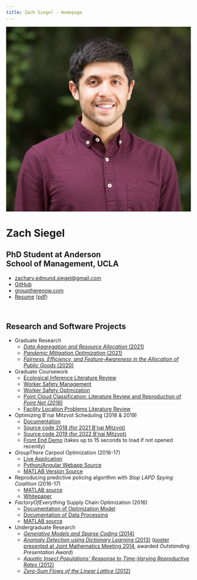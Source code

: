 ```yaml
---
title: Zach Siegel - Homepage
---
```

<link type="text/css" rel="stylesheet" href="styles.css">
<div class="mainDetails">
	<div id="headshot" >
			<img src="anderson_headshot.jpg" alt="Zach Siegel" />
	</div>
	<div id="name">
		<h1 style="margin-bottom : 1px;">Zach Siegel</h1>
		<h2>PhD Student at Anderson<br>School of Management, UCLA</h2>
	</div>
	<div id="contactDetails" >
		<ul>
			<li><a href="mailto:zachary.edmund.siegel@gmail.com" target="_blank">zachary.edmund.siegel@gmail.com</a></li>
			<!-- <li><a href="mailto:zachary.siegel.phd@anderson.ucla.edu" target="_blank">zachary.siegel.phd@anderson.ucla.edu</a></li> -->
			<li><a href="https://github.com/zsiegel92">GitHub</a></li>
			<li><a href="https://grouptherenow.com">grouptherenow.com</a></li>
			<li><a href="https://zsiegel92.github.io/resume/Resume_Siegel.html">Resume</a> (<a href="https://zsiegel92.github.io/resume/Resume_Siegel.pdf">pdf</a>)</li>
		</ul>
	</div>
	<div class="clear"></div>
</div>
<br>



## Research and Software Projects

* Graduate Research
	- [*Data Aggregation and Resource Allocation* (2021)](https://zsiegel92.github.io/writing_repo/UCLA/polling/data_aggregation.pdf)
	- [*Pandemic Mitigation Optimization* (2021)](https://zsiegel92.github.io/writing_repo/UCLA/disaster_mitigation/covid_mitigation.pdf)
	- [*Fairness, Efficiency, and Feature-Awareness in the Allocation of
Public Goods* (2020)](https://zsiegel92.github.io/writing_repo/UCLA/polling/alpha_fairness.pdf)
* Graduate Coursework
	- [Ecological Inference Literature Review](https://zsiegel92.github.io/writing_repo/UCLA/stats203/ecological_inference.pdf)
	- [Worker Safety Management](https://zsiegel92.github.io/writing_repo/UCLA/mgmt298d/dangerous_work.pdf)
	- [Worker Safety Optimization](https://zsiegel92.github.io/writing_repo/UCLA/ee236c/dangerous_work.pdf)
	- [Point Cloud Classification: Literature Review and Reproduction of *Point Net (2016)*](https://zsiegel92.github.io/writing_repo/UCLA/math273/pointnet.pdf)
	- [Facility Location Problems Literature Review](https://zsiegel92.github.io/writing_repo/UCLA/mgmt242/pmedian.pdf)
* Optimizing B'nai Mitzvot Scheduling (2018 & 2019)
	- [Documentation](https://zsiegel92.github.io/mitzvah_writeup/Mitzvah.pdf)
	- [Source code 2018 (for 2021 B'nai Mitzvot)](https://github.com/zsiegel92/mitzvah_scheduler)
	- [Source code 2019 (for 2022 B'nai Mitzvot)](https://github.com/zsiegel92/mitzvah_2022)
	- [Front End Demo](https://mitzvah-scheduler.herokuapp.com/form) (takes up to 15 seconds to load if not opened recently)
* *GroupThere* Carpool Optimization (2016-17)
	- [Live Application](http://www.grouptherenow.com)
	- [Python/Angular Webapp Source](https://github.com/zsiegel92/poolchat)
	- [MATLAB Version Source](https://github.com/zsiegel92/GroupThere)
* Reproducing predictive policing algorithm with *Stop LAPD Spying Coalition* (2016-17)
	- [MATLAB source](https://github.com/zsiegel92/HotspotsInLA)
	- [Whitepaper](https://zsiegel92.github.io/writing_repo/Predpol.pdf)
* *FactoryOfEverything* Supply Chain Optimization (2016)
	- [Documentation of Optimization Model](https://zsiegel92.github.io/optcentral/parameter_description_optcentral.pdf)
	- [Documentation of Data Processing](https://zsiegel92.github.io/optcentral/Theo_Letter_9-8-2016.pdf)
	- [MATLAB source](https://github.com/zsiegel92/optcentral)
* Undergraduate Research
	- [ *Generative Models and Sparse Coding* (2014)](https://zsiegel92.github.io/writing_repo/Thesis.pdf)
	- [*Anomaly Detection using Dictionary Learning* (2013)](https://zsiegel92.github.io/writing_repo/Wavefields_Report_compressed.pdf) ([poster presented at Joint Mathematics Meeting 2014](https://zsiegel92.github.io/writing_repo/wavefield_poster.pdf), awarded *Outstanding Presentation Award*)
	- [*Aquatic Insect Populations' Response to Time-Varying Reproductive Rates* (2012)](https://zsiegel92.github.io/writing_repo/Aquatic_Insects.pdf)
	- [*Zero-Sum Flows of the Linear Lattice* (2012)](https://zsiegel92.github.io/writing_repo/Zero_Sum_Flows.pdf)


<!-- ## Visualization -->



<!-- * [Physics Tutorial](https://zsiegel92.github.io/Nikki_B)
* [Web Development Tutorial](https://zsiegel92.github.io/Eitan_S)
* [Python Trouble Tutorial](https://zsiegel92.github.io/evilpython)
* [Interactive Jupyter Notebook (Regression)](http://localhost:8888/notebooks/Math%20Camp%20Assignment%20with%20Slider.ipynb) -->
<!-- * [Juggling](https://zsiegel92.github.io/juggling/) -->

